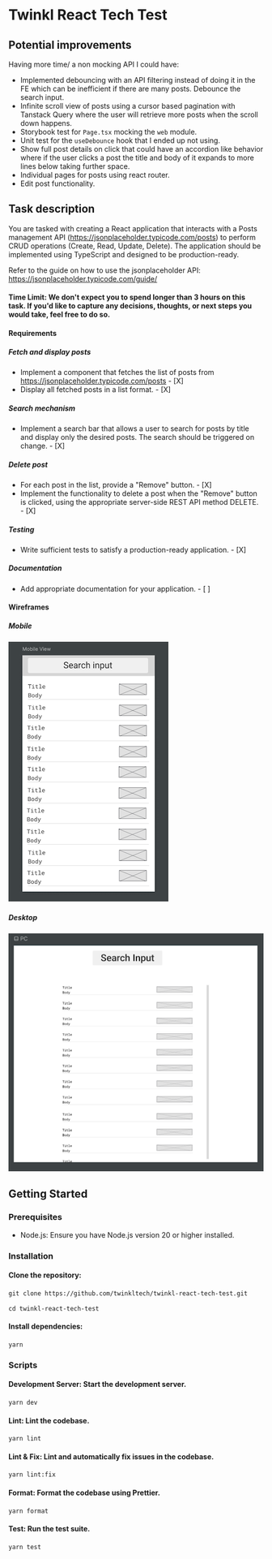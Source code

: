 # Twinkl React Tech Test

## Potential improvements

Having more time/ a non mocking API I could have:

- Implemented debouncing with an API filtering instead of doing it in the FE which can be inefficient if there are many posts. Debounce the search input.
- Infinite scroll view of posts using a cursor based pagination with Tanstack Query where the user will retrieve more posts when the scroll down happens.
- Storybook test for `Page.tsx` mocking the `web` module.
- Unit test for the `useDebounce` hook that I ended up not using.
- Show full post details on click that could have an accordion like behavior where if the user clicks a post the title and body of it expands to more lines below taking further space.
- Individual pages for posts using react router.
- Edit post functionality.

## Task description

You are tasked with creating a React application that interacts with a Posts management API (https://jsonplaceholder.typicode.com/posts) to perform CRUD operations (Create, Read, Update, Delete). The application should be implemented using TypeScript and designed to be production-ready.

Refer to the guide on how to use the jsonplaceholder API:
https://jsonplaceholder.typicode.com/guide/

#### Time Limit: We don't expect you to spend longer than 3 hours on this task. If you'd like to capture any decisions, thoughts, or next steps you would take, feel free to do so.

#### Requirements

##### Fetch and display posts

- Implement a component that fetches the list of posts from https://jsonplaceholder.typicode.com/posts - [X]
- Display all fetched posts in a list format. - [X]

##### Search mechanism

- Implement a search bar that allows a user to search for posts by title and display only the desired posts. The search should be triggered on change. - [X]

##### Delete post

- For each post in the list, provide a "Remove" button. - [X]
- Implement the functionality to delete a post when the "Remove" button is clicked, using the appropriate server-side REST API method DELETE. - [X]

##### Testing

- Write sufficient tests to satisfy a production-ready application. - [X]

##### Documentation

- Add appropriate documentation for your application. - [ ]

#### Wireframes

##### Mobile

![mobile_view](src/assets/mobile_view.png?raw=true)

##### Desktop

![pc_view](src/assets/pc_view.png?raw=true)

## Getting Started

### Prerequisites

- Node.js: Ensure you have Node.js version 20 or higher installed.

### Installation

#### Clone the repository:

```
git clone https://github.com/twinkltech/twinkl-react-tech-test.git
```

```
cd twinkl-react-tech-test
```

#### Install dependencies:

```
yarn
```

### Scripts

#### Development Server: Start the development server.

```
yarn dev
```

#### Lint: Lint the codebase.

```
yarn lint
```

#### Lint & Fix: Lint and automatically fix issues in the codebase.

```
yarn lint:fix
```

#### Format: Format the codebase using Prettier.

```
yarn format
```

#### Test: Run the test suite.

```
yarn test
```
